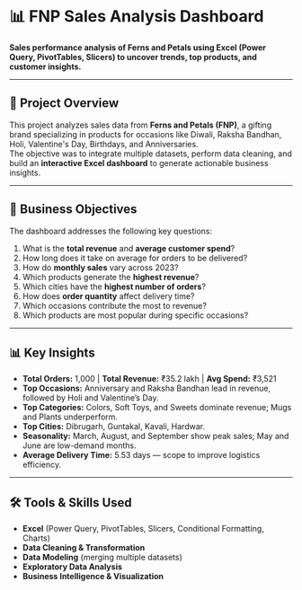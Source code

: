 # 📊 FNP Sales Analysis Dashboard

**Sales performance analysis of Ferns and Petals using Excel (Power Query, PivotTables, Slicers) to uncover trends, top products, and customer insights.**

---

## 📌 Project Overview
This project analyzes sales data from **Ferns and Petals (FNP)**, a gifting brand specializing in products for occasions like Diwali, Raksha Bandhan, Holi, Valentine's Day, Birthdays, and Anniversaries.  
The objective was to integrate multiple datasets, perform data cleaning, and build an **interactive Excel dashboard** to generate actionable business insights.

---

## 🎯 Business Objectives
The dashboard addresses the following key questions:

1. What is the **total revenue** and **average customer spend**?
2. How long does it take on average for orders to be delivered?
3. How do **monthly sales** vary across 2023?
4. Which products generate the **highest revenue**?
5. Which cities have the **highest number of orders**?
6. How does **order quantity** affect delivery time?
7. Which occasions contribute the most to revenue?
8. Which products are most popular during specific occasions?

---

## 📊 Key Insights
- **Total Orders:** 1,000 | **Total Revenue:** ₹35.2 lakh | **Avg Spend:** ₹3,521  
- **Top Occasions:** Anniversary and Raksha Bandhan lead in revenue, followed by Holi and Valentine’s Day.  
- **Top Categories:** Colors, Soft Toys, and Sweets dominate revenue; Mugs and Plants underperform.  
- **Top Cities:** Dibrugarh, Guntakal, Kavali, Hardwar.  
- **Seasonality:** March, August, and September show peak sales; May and June are low-demand months.  
- **Average Delivery Time:** 5.53 days — scope to improve logistics efficiency.  

---

## 🛠 Tools & Skills Used
- **Excel** (Power Query, PivotTables, Slicers, Conditional Formatting, Charts)
- **Data Cleaning & Transformation**
- **Data Modeling** (merging multiple datasets)
- **Exploratory Data Analysis**
- **Business Intelligence & Visualization**



